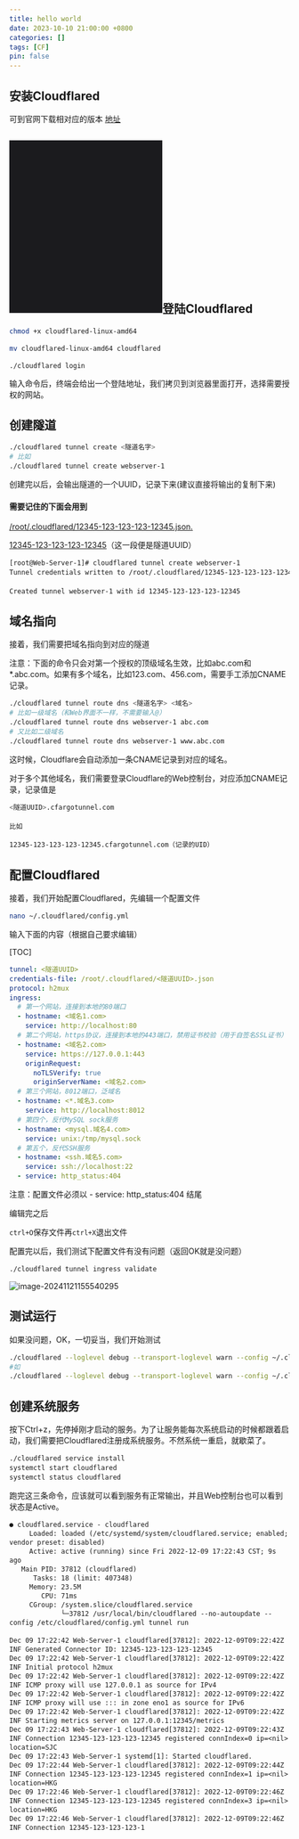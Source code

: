 ```yaml
---
title: hello world
date: 2023-10-10 21:00:00 +0800
categories: []
tags: [CF]
pin: false
---
```


## 安装Cloudflared

可到官网下载相对应的版本
[地址](https://github.com/cloudflare/cloudflared)



## ![image-20241215015622401](image-20241215015622401.png)登陆Cloudflared

```bash
chmod +x cloudflared-linux-amd64
```

```bash
mv cloudflared-linux-amd64 cloudflared
```

```
./cloudflared login
```

输入命令后，终端会给出一个登陆地址，我们拷贝到浏览器里面打开，选择需要授权的网站。

## 创建隧道

```bash
./cloudflared tunnel create <隧道名字>
# 比如
./cloudflared tunnel create webserver-1
```

创建完以后，会输出隧道的一个UUID，记录下来(建议直接将输出的复制下来)

#### **需要记住的下面会用到**

 <u>/root/.cloudflared/12345-123-123-123-12345.json.</u> 

<u>12345-123-123-123-12345</u>（这一段便是隧道UUID）

```bash
[root@Web-Server-1]# cloudflared tunnel create webserver-1
Tunnel credentials written to /root/.cloudflared/12345-123-123-123-12345.json. cloudflared chose this file based on where your origin certificate was found. Keep this file secret. To revoke these credentials, delete the tunnel.

Created tunnel webserver-1 with id 12345-123-123-123-12345
```

## 域名指向

接着，我们需要把域名指向到对应的隧道

注意：下面的命令只会对第一个授权的顶级域名生效，比如abc.com和*.abc.com。如果有多个域名，比如123.com、456.com，需要手工添加CNAME记录。

```bash
./cloudflared tunnel route dns <隧道名字> <域名>
# 比如一级域名（和Web界面不一样，不需要输入@）
./cloudflared tunnel route dns webserver-1 abc.com
# 又比如二级域名
./cloudflared tunnel route dns webserver-1 www.abc.com
```

这时候，Cloudflare会自动添加一条CNAME记录到对应的域名。

对于多个其他域名，我们需要登录Cloudflare的Web控制台，对应添加CNAME记录，记录值是

```bash
<隧道UUID>.cfargotunnel.com

比如

12345-123-123-123-12345.cfargotunnel.com（记录的UID）
```



## 配置Cloudflared

接着，我们开始配置Cloudflared，先编辑一个配置文件

```bash
nano ~/.cloudflared/config.yml
```

输入下面的内容（根据自己要求编辑）

[TOC]

```yaml
tunnel: <隧道UUID>
credentials-file: /root/.cloudflared/<隧道UUID>.json
protocol: h2mux
ingress:
  # 第一个网站，连接到本地的80端口
  - hostname: <域名1.com>
    service: http://localhost:80
  # 第二个网站，https协议，连接到本地的443端口，禁用证书校验（用于自签名SSL证书）
  - hostname: <域名2.com>
    service: https://127.0.0.1:443
    originRequest:
      noTLSVerify: true
      originServerName: <域名2.com>
  # 第三个网站，8012端口，泛域名
  - hostname: <*.域名3.com>
    service: http://localhost:8012
  # 第四个，反代MySQL sock服务
  - hostname: <mysql.域名4.com>
    service: unix:/tmp/mysql.sock
  # 第五个，反代SSH服务
  - hostname: <ssh.域名5.com>
    service: ssh://localhost:22
  - service: http_status:404
```

注意：配置文件必须以  - service: http_status:404 结尾

编辑完之后

`ctrl+O`保存文件再`ctrl+X`退出文件

配置完以后，我们测试下配置文件有没有问题（返回OK就是没问题）

```bash
./cloudflared tunnel ingress validate
```

![image-20241121155540295](C:\Users\ll\AppData\Roaming\Typora\typora-user-images\image-20241121155540295.png)

## 测试运行

如果没问题，OK，一切妥当，我们开始测试

```bash
./cloudflared --loglevel debug --transport-loglevel warn --config ~/.cloudflared/config.yml tunnel run <隧道UUID>
#如
./cloudflared --loglevel debug --transport-loglevel warn --config ~/.cloudflared/config.yml tunnel run 12345-123-123-123-12345
```

## 创建系统服务

按下Ctrl+z，先停掉刚才启动的服务。为了让服务能每次系统启动的时候都跟着启动，我们需要把Cloudflared注册成系统服务。不然系统一重启，就歇菜了。

```bash
./cloudflared service install
systemctl start cloudflared
systemctl status cloudflared
```

跑完这三条命令，应该就可以看到服务有正常输出，并且Web控制台也可以看到状态是Active。

```
● cloudflared.service - cloudflared
     Loaded: loaded (/etc/systemd/system/cloudflared.service; enabled; vendor preset: disabled)
     Active: active (running) since Fri 2022-12-09 17:22:43 CST; 9s ago
   Main PID: 37812 (cloudflared)
      Tasks: 18 (limit: 407348)
     Memory: 23.5M
        CPU: 71ms
     CGroup: /system.slice/cloudflared.service
             └─37812 /usr/local/bin/cloudflared --no-autoupdate --config /etc/cloudflared/config.yml tunnel run

Dec 09 17:22:42 Web-Server-1 cloudflared[37812]: 2022-12-09T09:22:42Z INF Generated Connector ID: 12345-123-123-123-12345
Dec 09 17:22:42 Web-Server-1 cloudflared[37812]: 2022-12-09T09:22:42Z INF Initial protocol h2mux
Dec 09 17:22:42 Web-Server-1 cloudflared[37812]: 2022-12-09T09:22:42Z INF ICMP proxy will use 127.0.0.1 as source for IPv4
Dec 09 17:22:42 Web-Server-1 cloudflared[37812]: 2022-12-09T09:22:42Z INF ICMP proxy will use ::: in zone eno1 as source for IPv6
Dec 09 17:22:42 Web-Server-1 cloudflared[37812]: 2022-12-09T09:22:42Z INF Starting metrics server on 127.0.0.1:12345/metrics
Dec 09 17:22:43 Web-Server-1 cloudflared[37812]: 2022-12-09T09:22:43Z INF Connection 12345-123-123-123-12345 registered connIndex=0 ip=<nil> location=SJC
Dec 09 17:22:43 Web-Server-1 systemd[1]: Started cloudflared.
Dec 09 17:22:44 Web-Server-1 cloudflared[37812]: 2022-12-09T09:22:44Z INF Connection 12345-123-123-123-12345 registered connIndex=1 ip=<nil> location=HKG
Dec 09 17:22:46 Web-Server-1 cloudflared[37812]: 2022-12-09T09:22:46Z INF Connection 12345-123-123-123-12345 registered connIndex=3 ip=<nil> location=HKG
Dec 09 17:22:46 Web-Server-1 cloudflared[37812]: 2022-12-09T09:22:46Z INF Connection 12345-123-123-123-1
```
